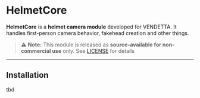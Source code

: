 # HelmetCore

**HelmetCore** is a **helmet camera module** developed for VENDETTA. It handles first-person camera behavior, fakehead creation and other things.

> ⚠️ **Note:** This module is released as **source-available for non-commercial use** only. See [LICENSE](./LICENSE) for details

---

## Installation

tbd
